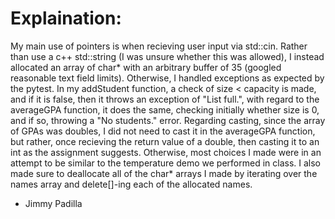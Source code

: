 # Explaination:

My main use of pointers is when recieving user input via std::cin. Rather than use a c++ std::string (I was unsure whether this was allowed), I instead allocated an array of char* with an arbitrary buffer of 35 (googled reasonable text field limits). Otherwise, I handled exceptions as expected by the pytest. In my addStudent function, a check of size < capacity is made, and if it is false, then it throws an exception of "List full.", with regard to the averageGPA function, it does the same, checking initially whether size is 0, and if so, throwing a "No students." error. Regarding casting, since the array of GPAs was doubles, I did not need to cast it in the averageGPA function, but rather, once recieving the return value of a double, then casting it to an int as the assignment suggests. Otherwise, most choices I made were in an attempt to be similar to the temperature demo we performed in class. I also made sure to deallocate all of the char* arrays I made by iterating over the names array and delete[]-ing each of the allocated names.

- Jimmy Padilla
